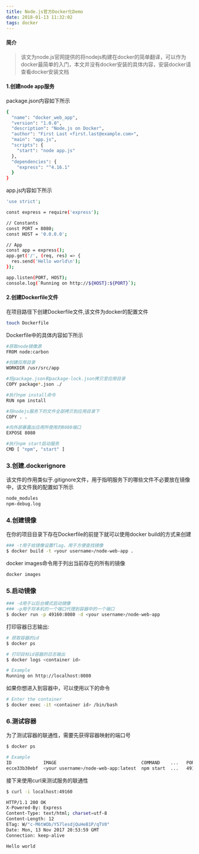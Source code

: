 ```yaml
---
title: Node.js官方Docker化Demo
date: 2018-01-13 11:32:02
tags: docker
---
```


#### 简介
>该文为node.js官网提供的将nodejs构建在docker的简单翻译，可以作为docker最简单的入门，本文并没有docker安装的具体内容，安装docker请查看docker安装文档

#### 1.创建node app服务
package.json内容如下所示
```bash
{
  "name": "docker_web_app",
  "version": "1.0.0",
  "description": "Node.js on Docker",
  "author": "First Last <first.last@example.com>",
  "main": "app.js",
  "scripts": {
    "start": "node app.js"
  },
  "dependencies": {
    "express": "^4.16.1"
  }
}
```
app.js内容如下所示
```bash
'use strict';

const express = require('express');

// Constants
const PORT = 8080;
const HOST = '0.0.0.0';

// App
const app = express();
app.get('/', (req, res) => {
  res.send('Hello world\n');
});

app.listen(PORT, HOST);
console.log(`Running on http://${HOST}:${PORT}`);
```
#### 2.创建Dockerfile文件
在项目路径下创建Dockerfile文件,该文件为docker的配置文件
```bash
touch Dockerfile
```
Dockerfile中的具体内容如下所示
```bash
#获取node镜像源
FROM node:carbon

#创建应用目录
WORKDIR /usr/src/app

#将package.json和package-lock.json拷贝至应用目录
COPY package*.json ./

#执行npm install命令
RUN npm install

#将nodejs服务下的文件全部拷贝到应用目录下
COPY . .

#向外部暴露出应用所使用的8080端口
EXPOSE 8080

#执行npm start启动服务
CMD [ "npm", "start" ]
```

### 3.创建.dockerignore
该文件的作用类似于.gitignore文件，用于指明服务下的哪些文件不必要放在镜像中，该文件我的配置如下所示
```bash
node_modules
npm-debug.log
```

### 4.创建镜像
在你的项目目录下存在Dockerfile的前提下就可以使用docker build的方式来创建
```bash
### -t用于给镜像设置flag，用于方便查找镜像
$ docker build -t <your username>/node-web-app .
```

docker images命令用于列出当前存在的所有的镜像
```bash
docker images
```

### 5.启动镜像

```bash
### -d用于以后台模式启动镜像
### -p用于将本机的一个端口代理到容器中的一个端口
$ docker run -p 49160:8080 -d <your username>/node-web-app
```
打印容器日志输出:
```bash
# 获取容器的id
$ docker ps

# 打印目标id容器的日志输出
$ docker logs <container id>

# Example
Running on http://localhost:8080
```

如果你想进入到容器中，可以使用以下的命令
```bash
# Enter the container
$ docker exec -it <container id> /bin/bash
```

### 6.测试容器
为了测试容器的联通性，需要先获得容器映射的端口号
```bash
$ docker ps

# Example
ID            IMAGE                                COMMAND    ...   PORTS
ecce33b30ebf  <your username>/node-web-app:latest  npm start  ...   49160->8080
```
接下来使用curl来测试服务的联通性
```bash
$ curl -i localhost:49160

HTTP/1.1 200 OK
X-Powered-By: Express
Content-Type: text/html; charset=utf-8
Content-Length: 12
ETag: W/"c-M6tWOb/Y57lesdjQuHeB1P/qTV0"
Date: Mon, 13 Nov 2017 20:53:59 GMT
Connection: keep-alive

Hello world
```
